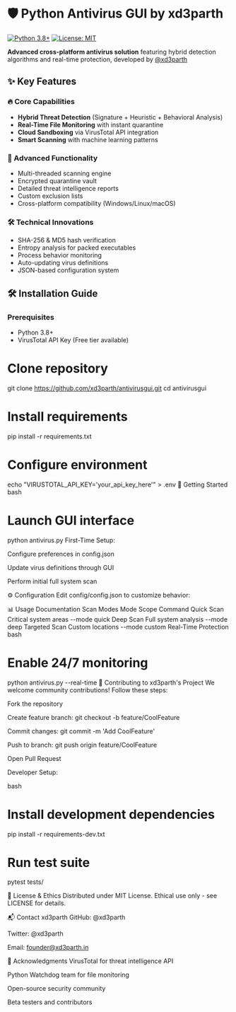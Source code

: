# 🛡️ Python Antivirus GUI by xd3parth

[![Python 3.8+](https://img.shields.io/badge/python-3.8+-blue.svg)](https://www.python.org/downloads/)
[![License: MIT](https://img.shields.io/badge/License-MIT-yellow.svg)](https://opensource.org/licenses/MIT)


**Advanced cross-platform antivirus solution** featuring hybrid detection algorithms and real-time protection, developed by [@xd3parth](https://github.com/xd3parth)

## ✨ Key Features

### 🔥 Core Capabilities
- **Hybrid Threat Detection** (Signature + Heuristic + Behavioral Analysis)
- **Real-Time File Monitoring** with instant quarantine
- **Cloud Sandboxing** via VirusTotal API integration
- **Smart Scanning** with machine learning patterns

### 🚀 Advanced Functionality
- Multi-threaded scanning engine
- Encrypted quarantine vault
- Detailed threat intelligence reports
- Custom exclusion lists
- Cross-platform compatibility (Windows/Linux/macOS)

### 🛠️ Technical Innovations
- SHA-256 & MD5 hash verification
- Entropy analysis for packed executables
- Process behavior monitoring
- Auto-updating virus definitions
- JSON-based configuration system

## 🛠️ Installation Guide

### Prerequisites
- Python 3.8+
- VirusTotal API Key (Free tier available)


# Clone repository
git clone https://github.com/xd3parth/antivirusgui.git
cd antivirusgui

# Install requirements
pip install -r requirements.txt

# Configure environment
echo "VIRUSTOTAL_API_KEY='your_api_key_here'" > .env
🚀 Getting Started
bash
# Launch GUI interface
python antivirus.py
First-Time Setup:

Configure preferences in config.json

Update virus definitions through GUI

Perform initial full system scan

⚙️ Configuration
Edit config/config.json to customize behavior:

📊 Usage Documentation
Scan Modes
Mode	Scope	Command
Quick Scan	Critical system areas	--mode quick
Deep Scan	Full system analysis	--mode deep
Targeted Scan	Custom locations	--mode custom
Real-Time Protection
bash

# Enable 24/7 monitoring
python antivirus.py --real-time
🤝 Contributing to xd3parth's Project
We welcome community contributions! Follow these steps:

Fork the repository

Create feature branch: git checkout -b feature/CoolFeature

Commit changes: git commit -m 'Add CoolFeature'

Push to branch: git push origin feature/CoolFeature

Open Pull Request

Developer Setup:

bash
# Install development dependencies
pip install -r requirements-dev.txt

# Run test suite
pytest tests/

📜 License & Ethics
Distributed under MIT License. Ethical use only - see LICENSE for details.

📬 Contact xd3parth
GitHub: @xd3parth

Twitter: @xd3parth

Email: founder@xd3parth.in


🙌 Acknowledgments
VirusTotal for threat intelligence API

Python Watchdog team for file monitoring

Open-source security community

Beta testers and contributors

